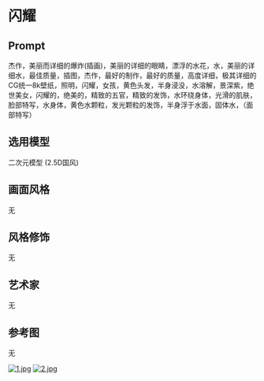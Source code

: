 # 闪耀

## Prompt
杰作，美丽而详细的爆炸(插画)，美丽的详细的眼睛，漂浮的水花，水，美丽的详细水，最佳质量，插图，杰作，最好的制作，最好的质量，高度详细，极其详细的CG统一8k壁纸，照明，闪耀，女孩，黄色头发，半身浸没，水溶解，景深紫，绝世美女，闪耀的，绝美的，精致的五官，精致的发饰，水环绕身体，光滑的肌肤，脸部特写，水身体，黄色水颗粒，发光颗粒的发饰，半身浮于水面，固体水，（面部特写）

## 选用模型
二次元模型 (2.5D国风)

## 画面风格
无

## 风格修饰
无

## 艺术家
无

## 参考图
无

[![1.jpg](https://i.postimg.cc/ncFWs652/1.jpg)](https://postimg.cc/rzHj3YqR)
[![2.jpg](https://i.postimg.cc/GtHsV3tz/2.jpg)](https://postimg.cc/ZvzRySry)
